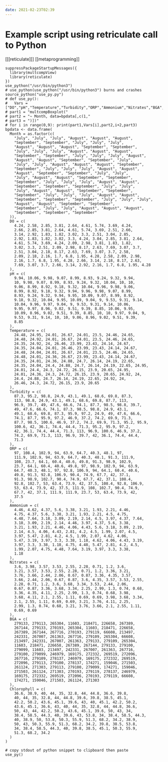 ```yaml
---
date: 2021-02-23T02:39
---
```


# Example script using retriculate call to Python

[[[reticulate]]]
[[metaprogramming]]

    suppressPackageStartupMessages({
      library(multcompView)
      library(reticulate)
    })
    use_python("/usr/bin/python3")
    # use_python(use_python("/usr/bin/python3") burns and crashes
    source_python("use_py.py")
    # def use_py():
    #   Vars = ["DO","pH","Temperature","Turbidity","ORP","Ammonium","Nitrates","BGA","Chlorophyll"]
    # part1 = "multcompBoxplot("
    # part2 = "~ Month, data=bpdata[,c(1,"
    # part3 = ")])"
    # for i in range(0,9): print(part1,Vars[i],part2,i+2,part3)
    bpdata <- data.frame(
      Month = as.factor(c(
        "July", "July", "July", "August", "August", "August",
        "September", "September", "July", "July", "July",
        "August", "August", "August", "September", "September",
        "July", "July", "July", "August", "August", "August",
        "September", "September", "July", "July", "July", "August",
        "August", "August", "September", "September", "July",
        "July", "July", "August", "August", "August", "September",
        "September", "July", "July", "July", "August", "August",
        "August", "September", "September", "July", "July",
        "July", "August", "August", "September", "September",
        "September", "July", "July", "July", "August", "August",
        "September", "September", "September", "July", "July",
        "July", "August", "August", "September", "September",
        "September", "July", "July", "July", "August", "August",
        "September", "September", "September", "July", "July", "July",
        "August", "August", "September", "September",
        "September", "July", "July", "August", "August", "August",
        "September", "September", "September"
      )),
      DO = c(
        4.24, 2.58, 2.85, 3.81, 2.64, 4.61, 5.74, 3.69, 4.24,
        2.66, 2.85, 3.81, 2.64, 4.61, 5.74, 3.69, 2.51, 2.66,
        3.14, 2.92, 1.83, 1.82, 3.02, 3.3, 2.51, 3.04, 2.85,
        2.92, 1.83, 1.82, 3.02, 3.3, 4.24, 3.04, 2.85, 3.81, 2.64,
        4.61, 5.74, 3.69, 4.24, 2.09, 2.98, 3.81, 1.83, 1.82,
        3.02, 3.3, 2.51, 2.09, 2.98, 8.17, 2.63, 7.69, 3.07, 3.7,
        2.51, 3.04, 2.18, 8.17, 2.63, 7.69, 3.07, 3.7, 2.58,
        2.09, 2.18, 2.16, 1.7, 6.8, 1.95, 4.28, 2.58, 2.09, 2.98,
        2.16, 1.7, 6.8, 1.95, 4.28, 2.66, 3.14, 2.18, 8.17, 2.63,
        7.69, 3.07, 3.7, 2.66, 3.14, 2.92, 2.16, 1.7, 6.8, 1.95, 4.28
      ),
      pH = c(
        9.94, 10.06, 9.98, 9.07, 8.99, 8.93, 9.24, 9.32, 9.94,
        10, 9.98, 9.07, 8.99, 8.93, 9.24, 9.32, 10.04, 10, 10,
        9.06, 8.99, 8.92, 9.18, 9.32, 10.04, 9.96, 9.98, 9.06,
        8.99, 8.92, 9.18, 9.32, 9.94, 9.96, 9.98, 9.07, 8.99,
        8.93, 9.24, 9.32, 9.94, 9.95, 10.09, 9.07, 8.99, 8.92,
        9.18, 9.32, 10.04, 9.95, 10.09, 9.04, 9, 9.53, 9.31, 9.14,
        10.04, 9.96, 9.97, 9.04, 9, 9.53, 9.31, 9.14, 10.06,
        9.95, 9.97, 8.96, 9.02, 9.51, 9.39, 8.85, 10.06, 9.95,
        10.09, 8.96, 9.02, 9.51, 9.39, 8.85, 10, 10, 9.97, 9.04, 9,
        9.53, 9.31, 9.14, 10, 10, 9.06, 8.96, 9.02, 9.51, 9.39,
        8.85
      ),
      Temperature = c(
        24.48, 24.95, 24.01, 26.67, 24.01, 23.5, 24.46, 24.65,
        24.48, 24.92, 24.01, 26.67, 24.01, 23.5, 24.46, 24.65,
        24.35, 24.92, 24, 26.46, 23.99, 23.43, 24.14, 24.67,
        24.35, 24.04, 24.01, 26.46, 23.99, 23.43, 24.14, 24.67,
        24.48, 24.04, 24.01, 26.67, 24.01, 23.5, 24.46, 24.65,
        24.48, 24.01, 24.36, 26.67, 23.99, 23.43, 24.14, 24.67,
        24.35, 24.01, 24.36, 24.88, 24.7, 26.14, 24.19, 22.65,
        24.35, 24.04, 24.4, 24.88, 24.7, 26.14, 24.19, 22.65, 24.95,
        24.01, 24.4, 24.3, 24.72, 26.15, 23.9, 20.65, 24.95,
        24.01, 24.36, 24.3, 24.72, 26.15, 23.9, 20.65, 24.92, 24,
        24.4, 24.88, 24.7, 26.14, 24.19, 22.65, 24.92, 24,
        26.46, 24.3, 24.72, 26.15, 23.9, 20.65
      ),
      Turbidity = c(
        87.3, 95.2, 98.8, 24.9, 43.1, 49.1, 68.6, 69.8, 87.3,
        113, 98.8, 24.9, 43.1, 49.1, 68.6, 69.8, 87.7, 113,
        96.9, 39.7, 49, 47.6, 66.6, 74.1, 87.7, 98.5, 98.8, 39.7,
        49, 47.6, 66.6, 74.1, 87.3, 98.5, 98.8, 24.9, 43.1,
        49.1, 68.6, 69.8, 87.3, 95.9, 97.2, 24.9, 49, 47.6, 66.6,
        74.1, 87.7, 95.9, 97.2, 46.9, 37.2, 74.2, 69.9, 71.3,
        87.7, 98.5, 100.6, 46.9, 37.2, 74.2, 69.9, 71.3, 95.2, 95.9,
        100.6, 42, 36.1, 74.4, 44.4, 71.3, 95.2, 95.9, 97.2,
        42, 36.1, 74.4, 44.4, 71.3, 113, 96.9, 100.6, 46.9, 37.2,
        74.2, 69.9, 71.3, 113, 96.9, 39.7, 42, 36.1, 74.4, 44.4,
        71.3
      ),
      ORP = c(
        97, 108.4, 102.9, 94, 63.9, 64.7, 40.3, 48.1, 97,
        111.9, 102.9, 94, 63.9, 64.7, 40.3, 48.1, 91.3, 111.9,
        108, 23.7, 64.1, 60.4, 40.6, 49.8, 91.3, 98.9, 102.9,
        23.7, 64.1, 60.4, 40.6, 49.8, 97, 98.9, 102.9, 94, 63.9,
        64.7, 40.3, 48.1, 97, 92.8, 106.9, 94, 64.1, 60.4, 40.6,
        49.8, 91.3, 92.8, 106.9, 90.4, 74.9, 67.7, 42, 37.1,
        91.3, 98.9, 102.7, 90.4, 74.9, 67.7, 42, 37.1, 108.4,
        92.8, 102.7, 53, 63.4, 73.9, 42, 37.5, 108.4, 92.8, 106.9,
        53, 63.4, 73.9, 42, 37.5, 111.9, 108, 102.7, 90.4, 74.9,
        67.7, 42, 37.1, 111.9, 111.9, 23.7, 53, 63.4, 73.9, 42,
        37.5
      ),
      Ammonium = c(
        4.46, 4.62, 4.37, 5.6, 3.38, 3.21, 1.93, 2.21, 4.46,
        4.75, 4.37, 5.6, 3.38, 3.21, 1.93, 2.21, 4.5, 4.75,
        4.48, 7.64, 3.18, 3.09, 2.19, 2.14, 4.5, 3.97, 4.37, 7.64,
        3.18, 3.09, 2.19, 2.14, 4.46, 3.97, 4.37, 5.6, 3.38,
        3.21, 1.93, 2.21, 4.46, 4.06, 4.43, 5.6, 3.18, 3.09, 2.19,
        2.14, 4.5, 4.06, 4.43, 2.81, 4.2, 4.5, 1.99, 2.07, 4.5,
        3.97, 5.47, 2.81, 4.2, 4.5, 1.99, 2.07, 4.62, 4.06,
        5.47, 3.19, 3.97, 3.3, 3.38, 1.18, 4.62, 4.06, 4.43, 3.19,
        3.97, 3.3, 3.38, 1.18, 4.75, 4.48, 5.47, 2.81, 4.2, 4.5,
        1.99, 2.07, 4.75, 4.48, 7.64, 3.19, 3.97, 3.3, 3.38,
        1.18
      ),
      Nitrates = c(
        3.6, 3.98, 3.57, 3.53, 2.55, 2.28, 0.71, 1.2, 3.6,
        3.21, 3.57, 3.53, 2.55, 2.28, 0.71, 1.2, 3.36, 3.21,
        3.76, 3.66, 2.44, 2.06, 0.67, 0.87, 3.36, 4.35, 3.57,
        3.66, 2.44, 2.06, 0.67, 0.87, 3.6, 4.35, 3.57, 3.53, 2.55,
        2.28, 0.71, 1.2, 3.6, 3.68, 3.34, 3.53, 2.44, 2.06,
        0.67, 0.87, 3.36, 3.68, 3.34, 2.25, 2.99, 1.3, 0.74, 0.68,
        3.36, 4.35, 4.11, 2.25, 2.99, 1.3, 0.74, 0.68, 3.98,
        3.68, 4.11, 2.1, 2.55, 1.11, 0.69, 0.69, 3.98, 3.68, 3.34,
        2.1, 2.55, 1.11, 0.69, 0.69, 3.21, 3.76, 4.11, 2.25,
        2.99, 1.3, 0.74, 0.68, 3.21, 3.76, 3.66, 2.1, 2.55, 1.11,
        0.69, 0.69
      ),
      BGA = c(
        279133, 279113, 265304, 11603, 218471, 226658, 267389,
        267144, 279133, 270193, 265304, 11603, 218471, 226658,
        267389, 267144, 267716, 270193, 279119, 66608, 213497,
        242331, 267007, 261363, 267716, 279109, 265304, 66608,
        213497, 242331, 267007, 261363, 279133, 279109, 265304,
        11603, 218471, 226658, 267389, 267144, 279133, 279100,
        279099, 11603, 213497, 242331, 267007, 261363, 267716,
        279100, 279099, 246979, 169175, 272332, 269519, 272096,
        267716, 279109, 278137, 246979, 169175, 272332, 269519,
        272096, 279113, 279100, 278137, 174271, 159046, 271503,
        261124, 271303, 279113, 279100, 279099, 174271, 159046,
        271503, 261124, 271303, 270193, 279119, 278137, 246979,
        169175, 272332, 269519, 272096, 270193, 279119, 66608,
        174271, 159046, 271503, 261124, 271303
      ),
      Chlorophyll = c(
        36.6, 38.9, 40, 44, 35, 32.8, 44, 44.8, 36.6, 39.8,
        40, 44, 35, 32.8, 44, 44.8, 39.6, 39.8, 38.5, 45.1,
        42.2, 50.2, 43.6, 45.1, 39.6, 43, 40, 45.1, 42.2, 50.2,
        43.6, 45.1, 36.6, 43, 40, 44, 35, 32.8, 44, 44.8, 36.6,
        50, 43, 44, 42.2, 50.2, 43.6, 45.1, 39.6, 50, 43, 34,
        38.4, 58.5, 44.3, 40, 39.6, 43, 53.8, 34, 38.4, 58.5, 44.3,
        40, 38.9, 50, 53.8, 50.3, 55.9, 51.3, 68.2, 34.2, 38.9,
        50, 43, 50.3, 55.9, 51.3, 68.2, 34.2, 39.8, 38.5, 53.8,
        34, 38.4, 58.5, 44.3, 40, 39.8, 38.5, 45.1, 50.3, 55.9,
        51.3, 68.2, 34.2
      )
    )

    # copy stdout of python snippet to clipboard then paste
    use_py()




